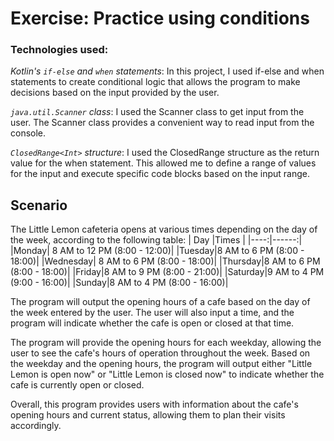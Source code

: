 # Exercise: Practice using conditions
### Technologies used:

_Kotlin's `if-else` and `when` statements_: In this project, I used if-else and when statements to create conditional logic that allows the program to make decisions based on the input provided by the user.

_`java.util.Scanner` class_: I used the Scanner class to get input from the user. The Scanner class provides a convenient way to read input from the console.

_`ClosedRange<Int>` structure_: I used the ClosedRange<Int> structure as the return value for the when statement. This allowed me to define a range of values for the input and execute specific code blocks based on the input range.
  
## Scenario 
The Little Lemon cafeteria opens at various times depending on the day of the week, according to the following table:
| Day |Times  |
|----:|------:|
|Monday| 8 AM to 12 PM (8:00 - 12:00)|
|Tuesday|8 AM to 6 PM (8:00 - 18:00)|
|Wednesday| 8 AM to 6 PM (8:00 - 18:00)|
|Thursday|8 AM to 6 PM (8:00 - 18:00)|
|Friday|8 AM to 9 PM (8:00 - 21:00)|
|Saturday|9 AM to 4 PM (9:00 - 16:00)|
|Sunday|8 AM to 4 PM (8:00 - 16:00)|
  
  The program will output the opening hours of a cafe based on the day of the week entered by the user. The user will also input a time, and the program will indicate whether the cafe is open or closed at that time.

The program will provide the opening hours for each weekday, allowing the user to see the cafe's hours of operation throughout the week. Based on the weekday and the opening hours, the program will output either "Little Lemon is open now" or "Little Lemon is closed now" to indicate whether the cafe is currently open or closed.

Overall, this program provides users with information about the cafe's opening hours and current status, allowing them to plan their visits accordingly.
